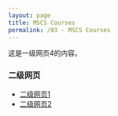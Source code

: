 ```yaml
---
layout: page
title: MSCS Courses
permalink: /03 - MSCS Courses
---
```


这是一级网页4的内容。

### 二级网页
- [二级网页1](/一级4/二级1/)
- [二级网页2](/一级4/二级2/)
